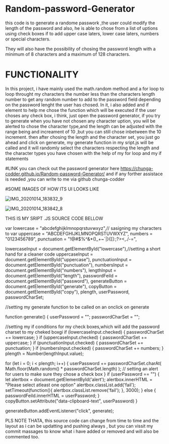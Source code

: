 # Random-password-Generator

this code is to generate a randome passwork ,the user could modify the length of the password and 
also, he is able to chose from a list of uptions using check boxes if to add upper case laters,
lower case laters, numbers or special characters.

They will also have the possibility of chosing the password length with a minimum of 8 characters and a maximum of 128 characters.

# FUNCTIONALITY

 In this project, i have mainly used the math.random method and a for loop to loop throught my characters the number less than the characters length number to get 
 any random number to add to the password field depending on the password lenght the user has chosed.
 In it, i also added and if element to help me chose the function which will be executed if the user choses any check box, i think, just open the password generator,
 if you try to generate when you have not chosen any character uption, you will be alerted to chose the character type,and the length can be adjusted 
 with the range being and increament of 10 ,but you can still chose inbetween the 10 increment.
 then after chosing the length and the character set, you just go ahead and click on generate, my generate function in my sript.js will be called and it will randomly select the characters
 respecting the length and the character types you have chosen with the help of my for loop and my if statements
 
 #LINK
 you can check out the password generator here https://chunga-codder.github.io/Random-password-Generator/
 and if any forther assistace is needed ,you can write to me via github chunga-codder 
 
 
#SOME IMAGES OF HOW ITS UI LOOKS LIKE



![IMG_20201014_183832_9](https://user-images.githubusercontent.com/71171928/96025340-e2c81980-0e4c-11eb-9e44-46c84e940bfb.jpg)



![IMG_20201014_183842_8](https://user-images.githubusercontent.com/71171928/96025349-e491dd00-0e4c-11eb-840a-c491c53582c5.jpg)


THIS IS MY SRIPT .JS SOURCE CODE BELLOW 



var lowercase = "abcdefghijklmnopqrstuvwxyz",// sasigning my characters to var 
  uppercase = "ABCDEFGHIJKLMNOPQRSTUVWXYZ",
  numbers = "0123456789",
  punctuation = "!@#$%^&*()_+~`|}{[]:;?><,./-=",
  
  lowercaseInput = document.getElementById("lowercase"),//setting a short hand for a cleaner code
  uppercaseInput = document.getElementById("uppercase"),
  punctuationInput = document.getElementById("punctuation"),
  numbersInput = document.getElementById("numbers"),
  lengthInput = document.getElementById("length"),
  passwordFeild = document.getElementById("password"),
  generateButton = document.getElementById("generate"),
  copyButton = document.getElementById("copy"),
  plength,
  userPassword,
  passwordCharSet;

  //setting my generate function to be called on an onclick on generate
 
function generate() {
  userPassword = "";
  passwordCharSet = "";

  //setting my if conditions for my check boxes,which will add the password charset to my cheked boxgi
  if (lowercaseInput.checked) {
    passwordCharSet += lowercase;
  }
  if (uppercaseInput.checked) {
    passwordCharSet += uppercase;
  }
  if (punctuationInput.checked) {
    passwordCharSet += punctuation;
  }
  if (numbersInput.checked) {
    passwordCharSet += numbers;
  }
  plength = Number(lengthInput.value);
 
  for (let i = 0; i < plength; i++) {
    userPassword += passwordCharSet.charAt(
      Math.floor(Math.random() * passwordCharSet.length)
    );
   // setting an alert for users to make sure they chose a check box
  }
  if (userPassword == "") {
    let alertbox = document.getElementById('alert');
    alertbox.innerHTML = "Please select atleast one option"
    alertbox.classList.add('fail');
    setTimeout(function(){ 
      alertbox.classList.remove('fail');
    }, 3000);
  } else {
    passwordFeild.innerHTML = userPassword;
  }
  copyButton.setAttribute("data-clipboard-text", userPassword)
}
  
generateButton.addEventListener("click", generate);


PLS NOTE THATA, this source code can change from time to time and the layout as i can be updatting and pushing always , but
you can vissit my commit massages to know what i have added or removed and will also be commented too.



